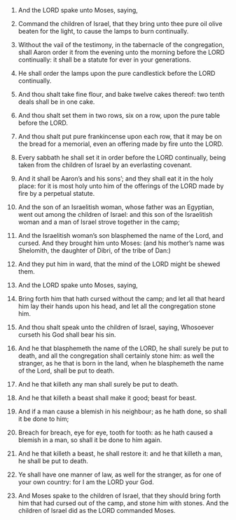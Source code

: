 1. And the LORD spake unto Moses, saying,

2. Command the children
of Israel, that they bring unto thee pure oil olive beaten for the
light, to cause the lamps to burn continually.

3. Without the vail of the testimony, in the tabernacle of the
congregation, shall Aaron order it from the evening unto the morning
before the LORD continually: it shall be a statute for ever in your
generations.

4. He shall order the lamps upon the pure candlestick before the
LORD continually.

5. And thou shalt take fine flour, and bake twelve cakes thereof:
two tenth deals shall be in one cake.

6. And thou shalt set them in two rows, six on a row, upon the pure
table before the LORD.

7. And thou shalt put pure frankincense upon each row, that it may
be on the bread for a memorial, even an offering made by fire unto the
LORD.

8. Every sabbath he shall set it in order before the LORD
continually, being taken from the children of Israel by an everlasting
covenant.

9. And it shall be Aaron’s and his sons’; and they shall eat it in
the holy place: for it is most holy unto him of the offerings of the
LORD made by fire by a perpetual statute.

10. And the son of an Israelitish woman, whose father was an
Egyptian, went out among the children of Israel: and this son of the
Israelitish woman and a man of Israel strove together in the camp;

11. And the Israelitish woman’s son blasphemed the name of the Lord,
and cursed. And they brought him unto Moses: (and his mother’s name
was Shelomith, the daughter of Dibri, of the tribe of Dan:)

12. And
they put him in ward, that the mind of the LORD might be shewed them.

13. And the LORD spake unto Moses, saying,

14. Bring forth him
that hath cursed without the camp; and let all that heard him lay
their hands upon his head, and let all the congregation stone him.

15. And thou shalt speak unto the children of Israel, saying,
Whosoever curseth his God shall bear his sin.

16. And he that blasphemeth the name of the LORD, he shall surely be
put to death, and all the congregation shall certainly stone him: as
well the stranger, as he that is born in the land, when he blasphemeth
the name of the Lord, shall be put to death.

17. And he that killeth any man shall surely be put to death.

18. And he that killeth a beast shall make it good; beast for beast.

19. And if a man cause a blemish in his neighbour; as he hath done,
so shall it be done to him;

20. Breach for breach, eye for eye,
tooth for tooth: as he hath caused a blemish in a man, so shall it be
done to him again.

21. And he that killeth a beast, he shall restore it: and he that
killeth a man, he shall be put to death.

22. Ye shall have one manner of law, as well for the stranger, as
for one of your own country: for I am the LORD your God.

23. And Moses spake to the children of Israel, that they should
bring forth him that had cursed out of the camp, and stone him with
stones. And the children of Israel did as the LORD commanded Moses.